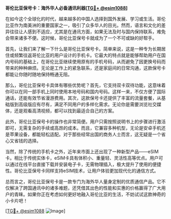 **哥伦比亚保号卡：海外华人必备通讯利器[[TG💪+ @esim1088](https://t.me/s/esim1088)]**

在如今这个全球化的时代，越来越多的中国人选择到国外发展、学习或生活。哥伦比亚作为南美洲的重要国家之一，吸引了众多华人的目光。然而，语言和文化的差异往往让人感到不适应，尤其是在通讯方面，如果无法及时与国内保持联系，难免会带来诸多不便。这时候，哥伦比亚保号卡就成为了一个不可或缺的好帮手。

首先，让我们来了解一下什么是哥伦比亚保号卡。简单来说，这是一种专为长期居住或频繁往返哥伦比亚的用户设计的手机卡。它最大的特点就是能够帮助用户在国内号码的基础上，在哥伦比亚继续使用原有的手机号码，从而避免了因更换号码而带来的种种麻烦。无论是工作上的紧急联系，还是家庭间的日常沟通，这款保号卡都能让你随时随地保持畅通无阻。

那么，哥伦比亚保号卡具体有哪些优势呢？首先，它支持双卡双待功能，这意味着你可以在同一部手机上同时使用本地号码和国内号码。这样一来，不仅方便了国际通话，还能有效节省漫游费用。其次，这款保号卡还提供了丰富的流量套餐，从基础版到高级版应有尽有，满足不同用户的多样化需求。无论你是需要浏览社交媒体，还是观看高清视频，都可以找到最适合自己的方案。

此外，哥伦比亚保号卡的操作也非常简便。用户只需按照说明书上的步骤进行激活即可，无需复杂的手续或高昂的成本。而且，它兼容多种机型，无论是安卓手机还是苹果设备，都能轻松适配。对于那些经常出国的商务人士而言，这无疑是一个省心又省钱的选择。

当然，除了传统的手机卡之外，近年来市面上还出现了一种新型产品——eSIM卡。相比于传统实体卡，eSIM卡具有体积小、重量轻、灵活性高等优点。用户可以通过在线平台直接下载并安装电子卡，无需物理插入，极大提升了使用的便捷性。哥伦比亚保号卡同样支持eSIM技术，让用户体验更加现代化的通信方式。

总而言之，哥伦比亚保号卡是一款专门为海外华人量身定制的优质通信产品。它不仅解决了跨国通讯中的诸多难题，还凭借其出色的性能和实惠的价格赢得了广大用户的青睐。如果你正在考虑如何更好地融入哥伦比亚的生活，不妨试试这款神奇的小卡片吧！

[[TG💪+ @esim1088](https://t.me/s/esim1088) ![Image](https://i.postimg.cc/4NQfJmqS/Snipaste-2025-05-13-00-14-12.png)]